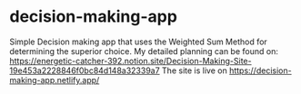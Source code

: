 # decision-making-app

Simple Decision making app that uses the Weighted Sum Method for determining the superior choice.
My detailed planning can be found on: https://energetic-catcher-392.notion.site/Decision-Making-Site-19e453a2228846f0bc84d148a32339a7
The site is live on https://decision-making-app.netlify.app/
